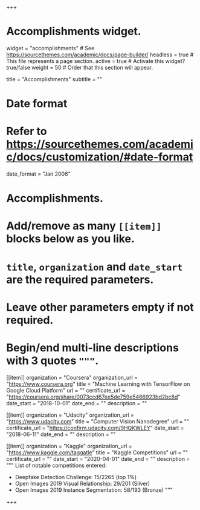 +++
# Accomplishments widget.
widget = "accomplishments"  # See https://sourcethemes.com/academic/docs/page-builder/
headless = true  # This file represents a page section.
active = true  # Activate this widget? true/false
weight = 50  # Order that this section will appear.

title = "Accomplish&shy;ments"
subtitle = ""

# Date format
#   Refer to https://sourcethemes.com/academic/docs/customization/#date-format
date_format = "Jan 2006"

# Accomplishments.
#   Add/remove as many `[[item]]` blocks below as you like.
#   `title`, `organization` and `date_start` are the required parameters.
#   Leave other parameters empty if not required.
#   Begin/end multi-line descriptions with 3 quotes `"""`.

[[item]]
  organization = "Coursera"
  organization_url = "https://www.coursera.org"
  title = "Machine Learning with TensorFlow on Google Cloud Platform"
  url = ""
  certificate_url = "https://coursera.org/share/0073ccd67ee5de759e5466923bd2bc8d"
  date_start = "2018-10-01"
  date_end = ""
  description = ""

[[item]]
  organization = "Udacity"
  organization_url = "https://www.udacity.com"
  title = "Computer Vision Nanodegree"
  url = ""
  certificate_url = "https://confirm.udacity.com/9HQKWLEY"
  date_start = "2018-06-11"
  date_end = ""
  description = ""

[[item]]
  organization = "Kaggle"
  organization_url = "https://www.kaggle.com/taggatle"
  title = "Kaggle Competitions"
  url = ""
  certificate_url = ""
  date_start = "2020-04-01"
  date_end = ""
  description = """
  List of notable competitions entered:
  - Deepfake Detection Challenge: 15/2265 (top 1%) 
  - Open Images 2019 Visual Relationship: 29/201 (Silver) 
  - Open Images 2019 Instance Segmentation: 58/193 (Bronze)
  """

+++

